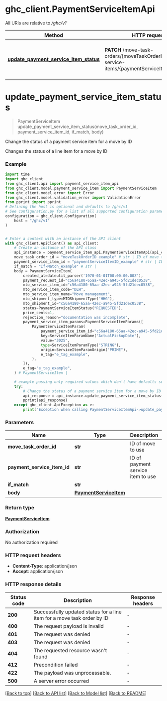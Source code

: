 # ghc_client.PaymentServiceItemApi

All URIs are relative to */ghc/v1*

Method | HTTP request | Description
------------- | ------------- | -------------
[**update_payment_service_item_status**](PaymentServiceItemApi.md#update_payment_service_item_status) | **PATCH** /move-task-orders/{moveTaskOrderID}/payment-service-items/{paymentServiceItemID}/status | Change the status of a payment service item for a move by ID


# **update_payment_service_item_status**
> PaymentServiceItem update_payment_service_item_status(move_task_order_id, payment_service_item_id, if_match, body)

Change the status of a payment service item for a move by ID

Changes the status of a line item for a move by ID

### Example


```python
import time
import ghc_client
from ghc_client.api import payment_service_item_api
from ghc_client.model.payment_service_item import PaymentServiceItem
from ghc_client.model.error import Error
from ghc_client.model.validation_error import ValidationError
from pprint import pprint
# Defining the host is optional and defaults to /ghc/v1
# See configuration.py for a list of all supported configuration parameters.
configuration = ghc_client.Configuration(
    host = "/ghc/v1"
)


# Enter a context with an instance of the API client
with ghc_client.ApiClient() as api_client:
    # Create an instance of the API class
    api_instance = payment_service_item_api.PaymentServiceItemApi(api_client)
    move_task_order_id = "moveTaskOrderID_example" # str | ID of move to use
    payment_service_item_id = "paymentServiceItemID_example" # str | ID of payment service item to use
    if_match = "If-Match_example" # str | 
    body = PaymentServiceItem(
        created_at=dateutil_parser('1970-01-01T00:00:00.00Z'),
        payment_request_id="c56a4180-65aa-42ec-a945-5fd21dec0538",
        mto_service_item_id="c56a4180-65aa-42ec-a945-5fd21dec0538",
        mto_service_item_code="DLH",
        mto_service_item_name="Move management",
        mto_shipment_type=MTOShipmentType("HHG"),
        mto_shipment_id="c56a4180-65aa-42ec-a945-5fd21dec0538",
        status=PaymentServiceItemStatus("REQUESTED"),
        price_cents=1,
        rejection_reason="documentation was incomplete",
        payment_service_item_params=PaymentServiceItemParams([
            PaymentServiceItemParam(
                payment_service_item_id="c56a4180-65aa-42ec-a945-5fd21dec0538",
                key=ServiceItemParamName("ActualPickupDate"),
                value="3025",
                type=ServiceItemParamType("STRING"),
                origin=ServiceItemParamOrigin("PRIME"),
                e_tag="e_tag_example",
            ),
        ]),
        e_tag="e_tag_example",
    ) # PaymentServiceItem | 

    # example passing only required values which don't have defaults set
    try:
        # Change the status of a payment service item for a move by ID
        api_response = api_instance.update_payment_service_item_status(move_task_order_id, payment_service_item_id, if_match, body)
        pprint(api_response)
    except ghc_client.ApiException as e:
        print("Exception when calling PaymentServiceItemApi->update_payment_service_item_status: %s\n" % e)
```


### Parameters

Name | Type | Description  | Notes
------------- | ------------- | ------------- | -------------
 **move_task_order_id** | **str**| ID of move to use |
 **payment_service_item_id** | **str**| ID of payment service item to use |
 **if_match** | **str**|  |
 **body** | [**PaymentServiceItem**](PaymentServiceItem.md)|  |

### Return type

[**PaymentServiceItem**](PaymentServiceItem.md)

### Authorization

No authorization required

### HTTP request headers

 - **Content-Type**: application/json
 - **Accept**: application/json


### HTTP response details

| Status code | Description | Response headers |
|-------------|-------------|------------------|
**200** | Successfully updated status for a line item for a move task order by ID |  -  |
**400** | The request payload is invalid |  -  |
**401** | The request was denied |  -  |
**403** | The request was denied |  -  |
**404** | The requested resource wasn&#39;t found |  -  |
**412** | Precondition failed |  -  |
**422** | The payload was unprocessable. |  -  |
**500** | A server error occurred |  -  |

[[Back to top]](#) [[Back to API list]](../README.md#documentation-for-api-endpoints) [[Back to Model list]](../README.md#documentation-for-models) [[Back to README]](../README.md)

